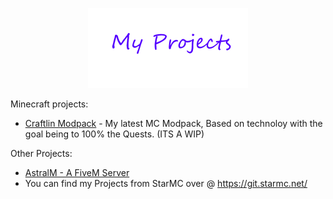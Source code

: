 <p align="center"><img src="/Untitled.png" alt="Image didnt load :( | My Projects"></p>


Minecraft projects:
* [Craftlin Modpack](https://github.com/Derek1256/Craftlin) - My latest MC Modpack, Based on technoloy with the goal being to 100% the Quests. (ITS A WIP)

Other Projects:
* [AstralM - A FiveM Server](https://git.starmc.net/StarMC/AstralM)
* You can find my Projects from StarMC over @ https://git.starmc.net/

